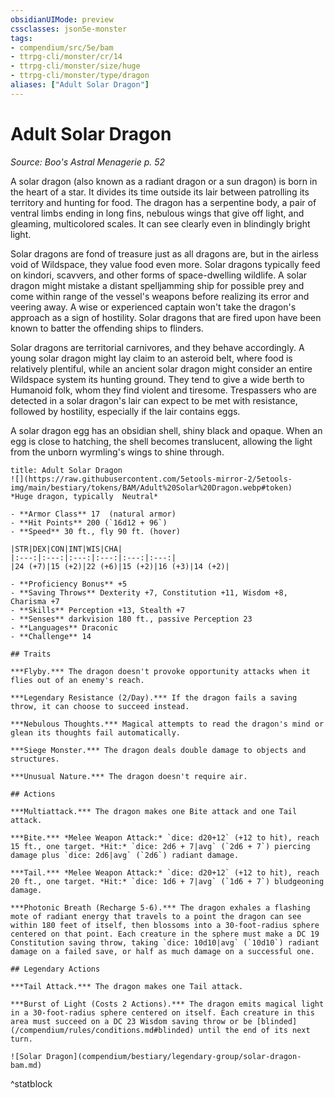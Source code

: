 ```yaml
---
obsidianUIMode: preview
cssclasses: json5e-monster
tags:
- compendium/src/5e/bam
- ttrpg-cli/monster/cr/14
- ttrpg-cli/monster/size/huge
- ttrpg-cli/monster/type/dragon
aliases: ["Adult Solar Dragon"]
---
```

# Adult Solar Dragon
*Source: Boo's Astral Menagerie p. 52*  

A solar dragon (also known as a radiant dragon or a sun dragon) is born in the heart of a star. It divides its time outside its lair between patrolling its territory and hunting for food. The dragon has a serpentine body, a pair of ventral limbs ending in long fins, nebulous wings that give off light, and gleaming, multicolored scales. It can see clearly even in blindingly bright light.

Solar dragons are fond of treasure just as all dragons are, but in the airless void of Wildspace, they value food even more. Solar dragons typically feed on kindori, scavvers, and other forms of space-dwelling wildlife. A solar dragon might mistake a distant spelljamming ship for possible prey and come within range of the vessel's weapons before realizing its error and veering away. A wise or experienced captain won't take the dragon's approach as a sign of hostility. Solar dragons that are fired upon have been known to batter the offending ships to flinders.

Solar dragons are territorial carnivores, and they behave accordingly. A young solar dragon might lay claim to an asteroid belt, where food is relatively plentiful, while an ancient solar dragon might consider an entire Wildspace system its hunting ground. They tend to give a wide berth to Humanoid folk, whom they find violent and tiresome. Trespassers who are detected in a solar dragon's lair can expect to be met with resistance, followed by hostility, especially if the lair contains eggs.

A solar dragon egg has an obsidian shell, shiny black and opaque. When an egg is close to hatching, the shell becomes translucent, allowing the light from the unborn wyrmling's wings to shine through.

```ad-statblock
title: Adult Solar Dragon
![](https://raw.githubusercontent.com/5etools-mirror-2/5etools-img/main/bestiary/tokens/BAM/Adult%20Solar%20Dragon.webp#token)
*Huge dragon, typically  Neutral*

- **Armor Class** 17  (natural armor)
- **Hit Points** 200 (`16d12 + 96`)
- **Speed** 30 ft., fly 90 ft. (hover)

|STR|DEX|CON|INT|WIS|CHA|
|:---:|:---:|:---:|:---:|:---:|:---:|
|24 (+7)|15 (+2)|22 (+6)|15 (+2)|16 (+3)|14 (+2)|

- **Proficiency Bonus** +5
- **Saving Throws** Dexterity +7, Constitution +11, Wisdom +8, Charisma +7
- **Skills** Perception +13, Stealth +7
- **Senses** darkvision 180 ft., passive Perception 23
- **Languages** Draconic
- **Challenge** 14

## Traits

***Flyby.*** The dragon doesn't provoke opportunity attacks when it flies out of an enemy's reach.

***Legendary Resistance (2/Day).*** If the dragon fails a saving throw, it can choose to succeed instead.

***Nebulous Thoughts.*** Magical attempts to read the dragon's mind or glean its thoughts fail automatically.

***Siege Monster.*** The dragon deals double damage to objects and structures.

***Unusual Nature.*** The dragon doesn't require air.

## Actions

***Multiattack.*** The dragon makes one Bite attack and one Tail attack.

***Bite.*** *Melee Weapon Attack:* `dice: d20+12` (+12 to hit), reach 15 ft., one target. *Hit:* `dice: 2d6 + 7|avg` (`2d6 + 7`) piercing damage plus `dice: 2d6|avg` (`2d6`) radiant damage.

***Tail.*** *Melee Weapon Attack:* `dice: d20+12` (+12 to hit), reach 20 ft., one target. *Hit:* `dice: 1d6 + 7|avg` (`1d6 + 7`) bludgeoning damage.

***Photonic Breath (Recharge 5-6).*** The dragon exhales a flashing mote of radiant energy that travels to a point the dragon can see within 180 feet of itself, then blossoms into a 30-foot-radius sphere centered on that point. Each creature in the sphere must make a DC 19 Constitution saving throw, taking `dice: 10d10|avg` (`10d10`) radiant damage on a failed save, or half as much damage on a successful one.

## Legendary Actions

***Tail Attack.*** The dragon makes one Tail attack.

***Burst of Light (Costs 2 Actions).*** The dragon emits magical light in a 30-foot-radius sphere centered on itself. Each creature in this area must succeed on a DC 23 Wisdom saving throw or be [blinded](/compendium/rules/conditions.md#blinded) until the end of its next turn.

![Solar Dragon](compendium/bestiary/legendary-group/solar-dragon-bam.md)
```
^statblock